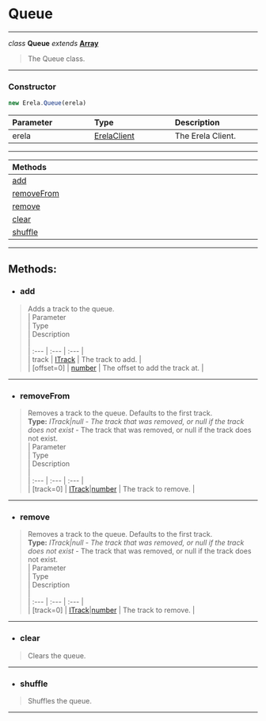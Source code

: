 # Queue  
---  
*class* **Queue** *extends* **[Array](https://developer.mozilla.org/en-US/docs/Web/JavaScript/Reference/Global_Objects/Array)**  
> The Queue class.  
---
### Constructor
```javascript
new Erela.Queue(erela)
```
| Parameter <img width=1000/> | Type <img width=1000/> | Description <img width=1000/> |  
| :--- | :--- | :--- |  
| erela | [ErelaClient](/docs/ErelaClient/) | The Erela Client. |  
---  
| Methods <img width=1000/> |   
| :--- |   
| [add](#add) |   
| [removeFrom](#removefrom) |   
| [remove](#remove) |   
| [clear](#clear) |   
| [shuffle](#shuffle) |   
---  
## Methods:  
- ### add  
> Adds a track to the queue.  
> | Parameter <img width=1000/> | Type <img width=1000/> | Description <img width=1000/> |  
> | :--- | :--- | :--- |  
> | track | [ITrack](/docs/Track/) | The track to add. |  
> | [offset=0] | [number](https://developer.mozilla.org/en-US/docs/Web/JavaScript/Reference/Global_Objects/Number) | The offset to add the track at. |  
---
- ### removeFrom  
> Removes a track to the queue. Defaults to the first track.  
> **Type:** *ITrack|null - The track that was removed, or null if the track does not exist* - The track that was removed, or null if the track does not exist.  
> | Parameter <img width=1000/> | Type <img width=1000/> | Description <img width=1000/> |  
> | :--- | :--- | :--- |  
> | [track=0] | [ITrack](/docs/Track/)\|[number](https://developer.mozilla.org/en-US/docs/Web/JavaScript/Reference/Global_Objects/Number)  | The track to remove. | 
--- 
- ### remove  
> Removes a track to the queue. Defaults to the first track.  
> **Type:** *ITrack|null - The track that was removed, or null if the track does not exist* - The track that was removed, or null if the track does not exist.  
> | Parameter <img width=1000/> | Type <img width=1000/> | Description <img width=1000/> |  
> | :--- | :--- | :--- |  
> | [track=0] | [ITrack](/docs/Track/)\|[number](https://developer.mozilla.org/en-US/docs/Web/JavaScript/Reference/Global_Objects/Number) | The track to remove. |  
---
- ### clear  
> Clears the queue.  
---
- ### shuffle  
> Shuffles the queue.  
---